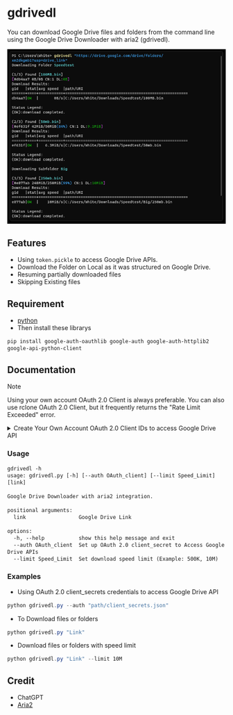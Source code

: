 # gdrivedl

You can download Google Drive files and folders from the command line using the Google Drive Downloader with aria2 (gdrivedl).

![gdrivedl demo](.github/images/gdrivedl-demo.png)

## Features

- Using `token.pickle` to access Google Drive APIs.
- Download the Folder on Local as it was structured on Google Drive.
- Resuming partially downloaded files
- Skipping Existing files

## Requirement

- [python](https://www.python.org/)
- Then install these librarys

```text
pip install google-auth-oauthlib google-auth google-auth-httplib2 google-api-python-client
```

## Documentation

> [!NOTE]
> Using your own account OAuth 2.0 Client is always preferable. You can also use rclone OAuth 2.0 Client, but it frequently returns the "Rate Limit Exceeded" error.

<details>

<summary>Create Your Own Account OAuth 2.0 Client IDs to access Google Drive API</summary>

### Enable Google Drive API

Before using Google APIs, you need to turn them on in a Google Cloud project. You can turn on one or more APIs in a single Google Cloud project.

In the [Google Cloud console](https://console.cloud.google.com/flows/enableapi?apiid=drive.googleapis.com), enable the Google Drive API. 

#### Getting credentials for a desktop application

To authenticate as an end user and access user data in your app, you need to create one or more OAuth 2.0 Client IDs. A client ID is used to identify a single app to Google's OAuth servers. If your app runs on multiple platforms, you must create a separate client ID for each platform.

1. In the Google Cloud console, go to Menu ≡ > APIs & Services > [Credentials](https://console.cloud.google.com/apis/credentials).
2. Click Create Credentials > OAuth client ID.
3. Click Application type > Desktop app.
4. In the Name field, type a name for the credential. This name is only shown in the Google Cloud console.
5. Click Create. The OAuth client created screen appears, showing your new Client ID and Client secret.
6. Click OK. and Use the download button to download your credentials.

#### Detailed Guides

- [Google Workspace](https://developers.google.com/workspace/guides/get-started)
- [glotlabs](https://github.com/glotlabs/gdrive/blob/main/docs/create_google_api_credentials.md)
- [rclone](https://rclone.org/drive/#making-your-own-client-id)

</details>

### Usage

```text
gdrivedl -h
usage: gdrivedl.py [-h] [--auth OAuth_client] [--limit Speed_Limit] [link]

Google Drive Downloader with aria2 integration.

positional arguments:
  link                 Google Drive Link

options:
  -h, --help           show this help message and exit
  --auth OAuth_client  Set up OAuth 2.0 client_secret to Access Google Drive APIs
  --limit Speed_Limit  Set download speed limit (Example: 500K, 10M)
```

### Examples

- Using OAuth 2.0 client_secrets credentials to access Google Drive API

```powershell
python gdrivedl.py --auth "path/client_secrets.json"
```

- To Download files or folders

```powershell
python gdrivedl.py "Link"
```

- Download files or folders with speed limit

```powershell
python gdrivedl.py "Link" --limit 10M
```

## Credit

- ChatGPT
- [Aria2](https://aria2.github.io/)
